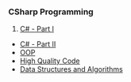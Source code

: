 ### CSharp Programming
1. [C# - Part I]()
* [C# - Part II]()
* [OOP]()
* [High Quality Code]()
* [Data Structures and Algorithms]()
